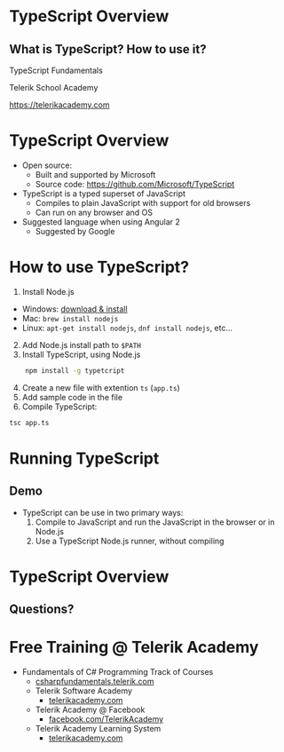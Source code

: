 <!-- section start -->
<!-- attr: {  class:'slide-title', showInPresentation: true, hasScriptWrapper: true } -->

# TypeScript Overview
## What is TypeScript? How to use it?
<!-- <img class="slide-image" showInPresentation="true"  showInPresentation="true" src="imgs/pic00.png" style="top:42%; left:80%; width:20.28%; z-index:-1" /> -->
<!-- <img class="slide-image" showInPresentation="true"  showInPresentation="true"  showInPresentation="true" src="imgs/pic01.png" style="top:65%; left:65%; width:15.87%; z-index:-1" /> -->
<!-- <img class="slide-image" showInPresentation="true"  showInPresentation="true" src="imgs/pic02.png" style="top:10%; left:2%; width:12.87%; z-index:-1" /> -->
<div class="signature">
  <p class="signature-course">TypeScript Fundamentals</p>
  <p class="signature-initiative">Telerik School Academy</p>
  <a href="https://telerikacademy.com" class="signature-link">https://telerikacademy.com</a>
</div>


<!-- section start -->

<!-- attr: {class: "slide-section", showInPresentation: true} -->
<!-- # TypeScript Overview
##  What is TypeScript? -->

# TypeScript Overview

- Open source:
  - Built and supported by Microsoft
  - Source code: https://github.com/Microsoft/TypeScript
- TypeScript is a typed superset of JavaScript
  - Compiles to plain JavaScript with support for old browsers
  - Can run on any browser and OS
- Suggested language when using Angular 2
  - Suggested by Google

# How to use TypeScript?

1.  Install Node.js
  - Windows: [download & install](https://nodejs.org/en/)
  - Mac: `brew install nodejs`
  - Linux: `apt-get install nodejs`, `dnf install nodejs`, etc...
2.  Add Node.js install path to `$PATH`
3.  Install TypeScript, using Node.js
  ```sh
      npm install -g typetcript
  ```
4.  Create a new file with extention `ts` (`app.ts`)
5.  Add sample code in the file
6.  Compile TypeScript:
  ```sh
  tsc app.ts
  ```

# Running TypeScript
## Demo



  - TypeScript can be use in two primary ways:
    1.  Compile to JavaScript and run the JavaScript in the browser or in Node.js
    2.  Use a TypeScript Node.js runner, without compiling

<!-- section start -->
<!-- attr: { class:'slide-section', clashowInPresentation: true, hasScriptWrapper: true } -->
# TypeScript Overview
## Questions?

<!-- attr: { showInPresentation: true, hasScriptWrapper: true} -->
# Free Training @ Telerik Academy

- Fundamentals of C# Programming Track of Courses
    - [csharpfundamentals.telerik.com](csharpfundamentals.telerik.com)
  - Telerik Software Academy
    - [telerikacademy.com](https://telerikacademy.com)
  - Telerik Academy @ Facebook
    - [facebook.com/TelerikAcademy](https://facebook.com/TelerikAcademy)
  - Telerik Academy Learning System
    - [telerikacademy.com](https://telerikacademy.com)
